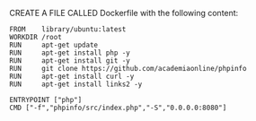 CREATE A FILE CALLED Dockerfile with the following content:
```
FROM    library/ubuntu:latest
WORKDIR /root 
RUN     apt-get update
RUN     apt-get install php -y
RUN     apt-get install git -y 
RUN     git clone https://github.com/academiaonline/phpinfo
RUN     apt-get install curl -y
RUN     apt-get install links2 -y

ENTRYPOINT ["php"]
CMD ["-f","phpinfo/src/index.php","-S","0.0.0.0:8080"]
```
